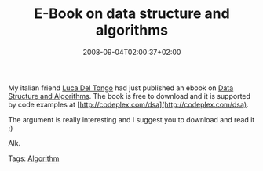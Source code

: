 ﻿---
title: "E-Book on data structure and algorithms"
description: ""
date: 2008-09-04T02:00:37+02:00
draft: false
tags: [General]
categories: [General]
---
My italian friend [Luca Del Tongo](http://blogs.ugidotnet.org/WetBlog) had just published an ebook on [Data Structure and Algorithms](http://blogs.ugidotnet.org/WetBlog/archive/2008/08/27/download-gratuto-data-structure-and-algorithms-ebook.aspx). The book is free to download and it is supported by code examples at [http://codeplex.com/dsa](http://codeplex.com/dsa).

The argument is really interesting and I suggest you to download and read it ;)

Alk.

Tags: [Algorithm](http://technorati.com/tag/Algorithm)
